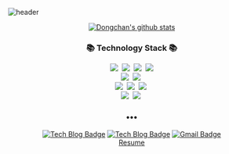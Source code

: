 ![header](https://capsule-render.vercel.app/api?type=slice&color=30A9DE&height=170&section=header&text=donchanee();&fontColor=090707&fontAlignX=45&fontAlignY=65&fontSize=100)

<div align=center>  
  
[![Dongchan's github stats](https://github-readme-stats.vercel.app/api?username=donchanee&theme=algolia&show_icons=true)](https://github.com/anuraghazra/github-readme-stats)


<h3 align="center">📚 Technology Stack 📚</h3>
<p align="center">
  <img src="https://img.shields.io/badge/-Python-blue"/>&nbsp
  <img src="https://img.shields.io/badge/-Go-blue"/>&nbsp
  <img src="https://img.shields.io/badge/-Javascript-yellow"/>&nbsp
  <img src="https://img.shields.io/badge/-MySQL-navy"/>
  <br>
  <img src="https://img.shields.io/badge/-Django-blue"/>&nbsp
  <img src="https://img.shields.io/badge/-Flask-blue"/>&nbsp
  <br>
  <img src="https://img.shields.io/badge/-AWS-black"/>&nbsp
  <img src="https://img.shields.io/badge/-Git-black"/>&nbsp
  <img src="https://img.shields.io/badge/-CleanCode-black"/>&nbsp
  <br>
  <img src="https://img.shields.io/badge/-TensorFlow-FF6F00"/>&nbsp
  <img src="https://img.shields.io/badge/-Kubernetes-326CE5"/>&nbsp
</p>

<h3 align="center">•••</h3>

[![Tech Blog Badge](http://img.shields.io/badge/-Tech%20blog-1ED760?style=flat-square&logo=V&logoColor=white&link=https://velog.io/@donchanee)](https://velog.io/@donchanee)
[![Tech Blog Badge](http://img.shields.io/badge/-Tech%20blog-FABF15?style=flat-square&logo=tails&logoColor=white&link=https://double-tap.tistory.com//)](https://double-tap.tistory.com/)
[![Gmail Badge](https://img.shields.io/badge/Gmail-d14836?style=flat-square&logo=Gmail&logoColor=white&link=mailto:dchan0305@gmail.com)](mailto:dchan0305@gmail.com)
<br>
<a href="https://github.com/donchanee/donchanee/blob/main/Dongchan_Seol_-_Resume.pdf"> Resume </a>
</div>

<!--
**donchanee/donchanee** is a ✨ _special_ ✨ repository because its `README.md` (this file) appears on your GitHub profile.

Here are some ideas to get you started:

- 🔭 I’m currently working on ...
- 🌱 I’m currently learning ...
- 👯 I’m looking to collaborate on ...
- 🤔 I’m looking for help with ...
- 💬 Ask me about ...
- 📫 How to reach me: ...
- 😄 Pronouns: ...
- ⚡ Fun fact: ...
-->

